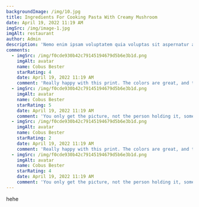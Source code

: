 ```yaml
---
backgroundImage: /img/10.jpg
title: Ingredients For Cooking Pasta With Creamy Mushroom
date: April 19, 2022 11:19 AM
imgSrc: /img/image-1.jpg
imgAlt: restaurant
author: Admin
description: 'Nemo enim ipsam voluptatem quia voluptas sit aspernatur aut odit aut fugit, sed quia consequuntur magniol res eos qui rate voluptatem sequi nesciunt Neque porro quisquam est qui dolorem ipsum quia dolore sit amet con sectetur adipisci vel sed quia suthagara lukuthea satham non numquam eius modi tempra. Incidunt ut labore et dolore magnam aliquam'
comments:
  - imgSrc: /img/f0cde930b42c79145194679d5b6e3b1d.png
    imgAlt: avatar
    name: Cobus Bester
    starRating: 4
    date: April 19, 2022 11:19 AM
    comment: 'Really happy with this print. The colors are great, and the paper quality is good too.'
  - imgSrc: /img/f0cde930b42c79145194679d5b6e3b1d.png
    imgAlt: avatar
    name: Cobus Bester
    starRating: 5
    date: April 19, 2022 11:19 AM
    comment: 'You only get the picture, not the person holding it, something they don’t mention in the description, now I’ve got to find my own person'
  - imgSrc: /img/f0cde930b42c79145194679d5b6e3b1d.png
    imgAlt: avatar
    name: Cobus Bester
    starRating: 2
    date: April 19, 2022 11:19 AM
    comment: 'Really happy with this print. The colors are great, and the paper quality is good too.'
  - imgSrc: /img/f0cde930b42c79145194679d5b6e3b1d.png
    imgAlt: avatar
    name: Cobus Bester
    starRating: 4
    date: April 19, 2022 11:19 AM
    comment: 'You only get the picture, not the person holding it, something they don’t mention in the description, now I’ve got to find my own person'
---
```


hehe
